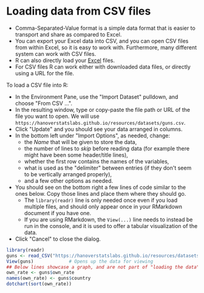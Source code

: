 # Loading data from CSV files

- Comma-Separated-Value format is a simple data format that is easier to transport and share as compared to Excel.
- You can export your Excel data into CSV, and you can open CSV files from within Excel, so it is easy to work with. Furthermore, many different system can work with CSV files.
- R can also directly load your [Excel](loadingDataExcel.md) files.
- For CSV files R can work either with downloaded data files, or directly using a URL for the file.

To load a CSV file into R:

- In the Environment Pane, use the "Import Dataset" pulldown, and choose "From CSV ...".
- In the resulting window, type or copy-paste the file path or URL of the file you want to open. We will use `https://hanoverstatslabs.github.io/resources/datasets/guns.csv`.
- Click "Update" and you should see your data arranged in columns.
- In the bottom left under "Import Options", as needed, change:
    - the *Name* that will be given to store the data,
    - the number of lines to *skip* before reading data (for example there might have been some header/title lines),
    - whether the first row contains the names of the variables,
    - what is used as the "delimiter" between entries (if they don't seem to be vertically arranged properly),
    - and a few other options as needed.
- You should see on the bottom right a few lines of code similar to the ones below. Copy those lines and place them where they should go.
    - The `library(readr)` line is only needed once even if you load multiple files, and should only appear once in your RMarkdown document if you have one.
    - If you are using RMarkdown, the `View(...)` line needs to instead be run in the console, and it is used to offer a tabular visualization of the data.
- Click "Cancel" to close the dialog.

```r
library(readr)
guns <- read_CSV("https://hanoverstatslabs.github.io/resources/datasets/guns.csv")
View(guns)             # Opens up the data for viewing
## Below lines showcase a graph, and are not part of "loading the data"
own_rate <- guns$own_rate
names(own_rate) <- guns$country
dotchart(sort(own_rate))
```
